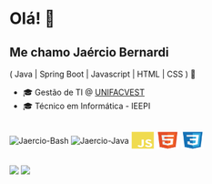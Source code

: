 <h1>Olá! 👋</h1>

## Me chamo Jaércio Bernardi
( Java | Spring Boot | Javascript | HTML | CSS ) 🚀<br>
- 🎓 Gestão de TI @ [UNIFACVEST](https://www.unifacvest.edu.br/)
- 🎓 Técnico em Informática - IEEPI
<div style="display: inline_block"><br>  
  <img align="center" alt="Jaercio-Bash" height="30" width="40" src="https://raw.githubusercontent.com/jmnote/z-icons/master/svg/bash.svg">
  <img align="center" alt="Jaercio-Java" height="30" width="40" src="https://raw.githubusercontent.com/jmnote/z-icons/master/svg/java.svg">
  <img align="center" alt="Jaercio-Js" height="30" width="40" src="https://raw.githubusercontent.com/devicons/devicon/master/icons/javascript/javascript-plain.svg">
  <img align="center" alt="Jaercio-HTML" height="30" width="40" src="https://raw.githubusercontent.com/devicons/devicon/master/icons/html5/html5-original.svg">
  <img align="center" alt="Jaercio-CSS" height="30" width="40" src="https://raw.githubusercontent.com/devicons/devicon/master/icons/css3/css3-original.svg">
</div>
  
  ##
 
<div> 
  <a href="https://www.linkedin.com/in/jaercio-bernardi-de-moura-262193232" target="_blank"><img src="https://img.shields.io/badge/-LinkedIn-%230077B5?style=for-the-badge&logo=linkedin&logoColor=white" target="_blank"></a> 
  <a href = "mailto:cjaerciobernardi.007@gmail.com"><img src="https://img.shields.io/badge/-Gmail-%23333?style=for-the-badge&logo=gmail&logoColor=white" target="_blank"></a>
  
</div>

<!--
**jaerciobernardi/jaerciobernardi** is a ✨ _special_ ✨ repository because its `README.md` (this file) appears on your GitHub profile.

Here are some ideas to get you started:

- 🔭 I’m currently working on ...
- 🌱 I’m currently learning ...
- 👯 I’m looking to collaborate on ...
- 🤔 I’m looking for help with ...
- 💬 Ask me about ...
- 📫 How to reach me: ...
- 😄 Pronouns: ...
- ⚡ Fun fact: ...
-->
